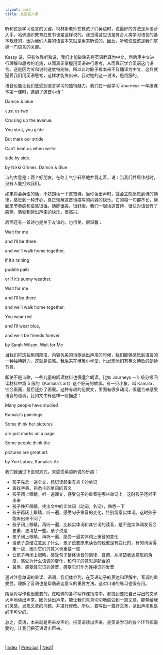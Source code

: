 ```yaml
---
layout: post
title: 从语音入手
---
```


听和说是学习语言的关键。柯林斯老师在教孩子们英语时，说最好的方法是从语音入手。哈佛通识教育红皮书也是这样说的。我觉得这应该是符合人类学习语言的基本规律的，因为我们人类的语言本来就是用来听说的，因此，听和说应该是我们掌握一门语言的关键。

Kassy 说，只有依靠听和说，我们才能破除先将英语翻译为中文，然后用中文进行理解和思考的毛病，从而真正掌握用英语进行思考，从而真正学会英语这门语言。这是因为听和说的速度特别快，所以此时脑子根本来不及翻译为中文，这样就逼着我们用英语思考，这样才能练出来。我对她的这一说法，是信服的。

语音也能让我们感受到语言学习的独特魅力。我们在一起学习 Journeys 一年级课本第一课时，遇到了这首小诗：

Damon & blue

Just us two

Cruising up the avenue.

You strut, you glide

But mark our stride

Can’t beat us when we’re

side by side.

by Nikki Grimes, Damon & Blue

诗的大意是：两个好朋友，在路上气宇轩昂地并肩走着，说：当我们并肩作战时，没有人能打败我们。

如果你会英语的话，不妨朗读一下这首诗。当你读出声时，就会立刻感觉到诗的韵律，感觉到一种开心，真正理解这首诗描写的内容的快乐。它的每一句都不长，读起来节奏感和语感很强，韵脚很美，很舒服。我们一起读这首诗，很快对语音有了感觉，感受到读出声来的快乐，很高兴。

后面还有一首诗也是关于友谊的，也很美，很温馨：

Wait for me

and I’ll be there

and we’ll walk home together,

if it’s raining

puddle pails

or if it’s sunny weather.

Wait for me

and I’ll be there

and we’ll walk home together.

You wear red

and I’ll wear blue,

and we’ll be friends forever

by Sarah Wilson, Wait for Me

当我们将这些用词简洁、内容优美的诗歌读出声来的时候，我们能够感觉到语言的一种独特魅力，这就是语感。我后来在博雅小学堂，也发现他们有英文诗歌的朗读节目。

即使不是诗歌，一些儿童的阅读材料也很适合朗读。比如 Journeys 一年级分级阅读材料中第 5 级的《Kamala’s art》这个好玩的故事。有一只小象，叫 Kamala，它会画画，最后还办了画展。这种有趣的记叙文，里面有很多动词，很适合来感受语音的语调，比如文中有这样一段描述：

Many people have studied

Kamala’s paintings.

Some think her pictures

are just marks on a page.

Some people think the

pictures are great art.

by Yuri Lubov, Kamala’s Art

我们就通过下面的方式，来感受英语听说的乐趣：

- 孩子先念一遍全文，标记读起来有点卡的单词
- 查找字典，熟悉卡的单词的意义
- 孩子闭上眼睛，听一遍课文，感受句子的重音在哪些单词上。这时孩子还听不出来
- 孩子睁开眼睛，找出文中的实体词（动词，名词），熟悉一下
- 孩子再闭上眼睛，听一遍，感受句子重音的变化，特别留意实体词。这时孩子能听出来不同了
- 孩子闭上眼睛，再听一遍，比较实体词和其它词的读音，是不是实体词发音会更重、更清楚一些。孩子说是
- 孩子闭上眼睛，再听一遍，感受一遍实体词上重音的变化
- 请孩子总结注意到了什么，孩子说要原来读音的轻重是有变化的，有的词读得重一些，因为它们的意义也重要一些
- 让孩子再闭上眼睛，感受句子整体读音的韵律、音调，从清楚表达意思的角度，感受为什么语调的变化，和句子的意思是配合的
- 最后，感受其它词的读音，感受它们作为连接词的发音

通过注意单词的重读、语调，我们体会到，在英语句子的表达和理解中，音调的重要性。理解了音调也是帮助表达意义的重要方法。这对口语的练习也很有用。

朗读对写作也很重要的。在哈佛的各种写作课指南中，都提到要把自己写出的文章大声地读出声来。因为读出声来，能让我们真真切切地感受到一篇文章，能够给我们灵感，发现文章的问题，并进行修改。所以，要写出一篇好文章，读出声来也是必不可少的。

总之，英语，本来就是用来发声的。把英语读出声来，是英语学习的各个环节都需要的。让我们把英语读出声来。

<br/>

|[Index](../) | [Previous](3-5-textbook) | [Next](3-10-picture-book)|